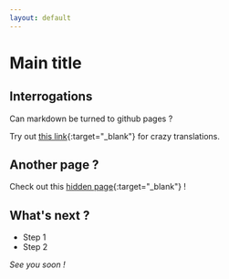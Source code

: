 ```yaml
---
layout: default
---
```


# Main title

## Interrogations

Can markdown be turned to github pages ?

Try out [this link](https://www.deepl.com/fr/translator?referrer=https%3A%2F%2Fwww.google.com%2F){:target="_blank"} for crazy translations.

## Another page ?

Check out this [hidden page](https://albansteff.github.io/subpage){:target="_blank"} !

## What's next ?

- Step 1
- Step 2

*See you soon !*
